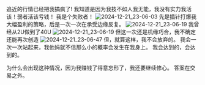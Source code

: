 追近的行情已经把我搞疯了!
我知道是因为我技不如人我无能，我没有实力我活该！弱者活该亏钱！
我是个失败者！
![2024-12-21_23-06-03](https://github.com/user-attachments/assets/83662239-dadb-4cc2-a831-df2621fc8a8a)
先是插针打爆我大幅盈利的策略，后是一次一次在承受边缘反复。
![2024-12-21_23-06-19](https://github.com/user-attachments/assets/72a91430-c045-4703-a19b-fb4a884a270e)
我曾经从2U做到了40U
![2024-12-21_23-06-19](https://github.com/user-attachments/assets/7624bf69-3c36-4fd1-87b2-c3a8c89f026c)
但这一次还是机缘巧合，我不确定还能再次创造
![2024-12-21_23-06-47](https://github.com/user-attachments/assets/c90e0254-6380-4b7a-8410-66ba909bdb75)
但，就算这样，我不会放弃的。
我会一次一次站起来，我他妈就不信那么小的概率会发生在我身上。
我会达到的，会达到的。

为什么会出现这种情况，因为我赚钱了得意忘形了，我还要继续修心。
答案在交易之外。